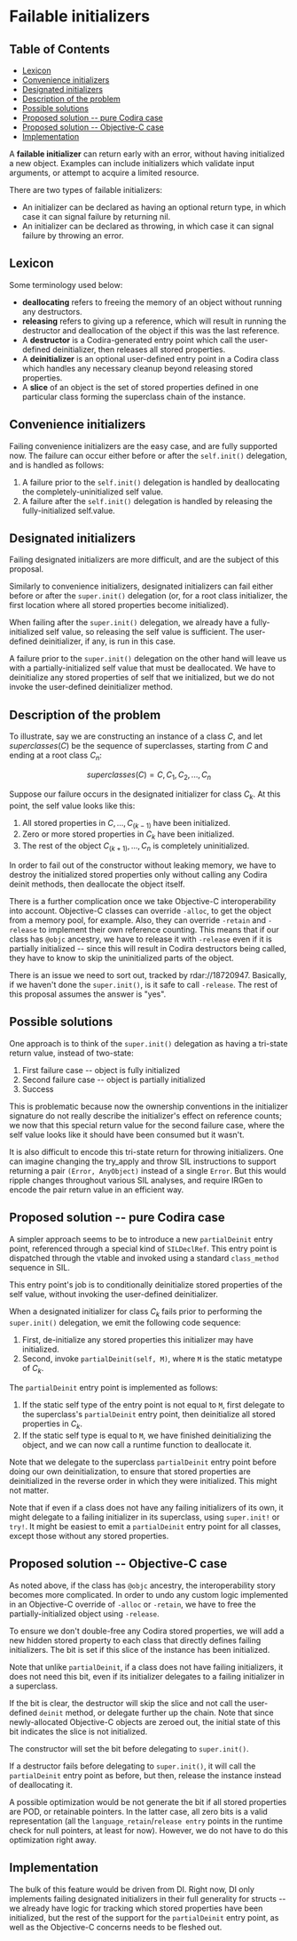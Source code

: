 # Failable initializers

## Table of Contents

- [Lexicon](#lexicon)
- [Convenience initializers](#convenience-initializers)
- [Designated initializers](#designated-initializers)
- [Description of the problem](#description-of-the-problem)
- [Possible solutions](#possible-solutions)
- [Proposed solution -- pure Codira case](#proposed-solution----pure-language-case)
- [Proposed solution -- Objective-C case](#proposed-solution----objective-c-case)
- [Implementation](#implementation)


A **failable initializer** can return early with an error, without
having initialized a new object. Examples can include initializers which
validate input arguments, or attempt to acquire a limited resource.

There are two types of failable initializers:

-   An initializer can be declared as having an optional return type, in
    which case it can signal failure by returning nil.
-   An initializer can be declared as throwing, in which case it can
    signal failure by throwing an error.

## Lexicon

Some terminology used below:

-   **deallocating** refers to freeing the memory of an object without
    running any destructors.
-   **releasing** refers to giving up a reference, which will result in
    running the destructor and deallocation of the object if this was
    the last reference.
-   A **destructor** is a Codira-generated entry point which call the
    user-defined deinitializer, then releases all stored properties.
-   A **deinitializer** is an optional user-defined entry point in a
    Codira class which handles any necessary cleanup beyond releasing
    stored properties.
-   A **slice** of an object is the set of stored properties defined in
    one particular class forming the superclass chain of the instance.


## Convenience initializers

Failing convenience initializers are the easy case, and are fully
supported now. The failure can occur either before or after the
`self.init()` delegation, and is handled as follows:

1.  A failure prior to the `self.init()` delegation is handled by
    deallocating the completely-uninitialized self value.
2.  A failure after the `self.init()` delegation is handled by releasing
    the fully-initialized self.value.

## Designated initializers

Failing designated initializers are more difficult, and are the subject
of this proposal.

Similarly to convenience initializers, designated initializers can fail
either before or after the `super.init()` delegation (or, for a root class
initializer, the first location where all stored properties become
initialized).

When failing after the `super.init()` delegation, we already have a
fully-initialized self value, so releasing the self value is sufficient.
The user-defined deinitializer, if any, is run in this case.

A failure prior to the `super.init()` delegation on the other hand will
leave us with a partially-initialized self value that must be
deallocated. We have to deinitialize any stored properties of self that
we initialized, but we do not invoke the user-defined deinitializer
method.

## Description of the problem

To illustrate, say we are constructing an instance of a class $C$, and let
$superclasses(C)$ be the sequence of superclasses, starting from $C$ and
ending at a root class $C_n$:

```math
superclasses(C) = {C, C_1, C_2, ..., C_n}
```

Suppose our failure occurs in the designated initializer for class $C_k$.
At this point, the self value looks like this:

1.  All stored properties in ${C, ..., C_(k-1)}$ have been
    initialized.
2.  Zero or more stored properties in $C_k$ have been initialized.
3.  The rest of the object ${C_(k+1), ..., C_n}$ is completely
    uninitialized.

In order to fail out of the constructor without leaking memory, we have
to destroy the initialized stored properties only without calling any
Codira deinit methods, then deallocate the object itself.

There is a further complication once we take Objective-C
interoperability into account. Objective-C classes can override `-alloc`,
to get the object from a memory pool, for example. Also, they can
override `-retain` and `-release` to implement their own reference counting.
This means that if our class has `@objc` ancestry, we have to release it
with `-release` even if it is partially initialized -- since this will
result in Codira destructors being called, they have to know to skip the
uninitialized parts of the object.

There is an issue we need to sort out, tracked by rdar://18720947.
Basically, if we haven't done the `super.init()`, is it safe to call
`-release`. The rest of this proposal assumes the answer is "yes".

## Possible solutions

One approach is to think of the `super.init()` delegation as having a
tri-state return value, instead of two-state:

1.  First failure case -- object is fully initialized
2.  Second failure case -- object is partially initialized
3.  Success

This is problematic because now the ownership conventions in the
initializer signature do not really describe the initializer's effect on
reference counts; we now that this special return value for the second
failure case, where the self value looks like it should have been
consumed but it wasn't.

It is also difficult to encode this tri-state return for throwing
initializers. One can imagine changing the try_apply and throw SIL
instructions to support returning a pair `(Error, AnyObject)` instead of a
single `Error`. But this would ripple changes throughout various SIL
analyses, and require IRGen to encode the pair return value in an
efficient way.

## Proposed solution -- pure Codira case

A simpler approach seems to be to introduce a new `partialDeinit` entry
point, referenced through a special kind of `SILDeclRef`. This entry point
is dispatched through the vtable and invoked using a standard
`class_method` sequence in SIL.

This entry point's job is to conditionally deinitialize stored
properties of the self value, without invoking the user-defined
deinitializer.

When a designated initializer for class $C_k$ fails prior to performing
the `super.init()` delegation, we emit the following code sequence:

1.  First, de-initialize any stored properties this initializer may
    have initialized.
2.  Second, invoke `partialDeinit(self, M)`, where `M` is the static
    metatype of $C_k$.

The `partialDeinit` entry point is implemented as follows:

1.  If the static self type of the entry point is not equal to `M`,
    first delegate to the superclass's `partialDeinit` entry point, then
    deinitialize all stored properties in $C_k$.
2.  If the static self type is equal to `M`, we have finished
    deinitializing the object, and we can now call a runtime function
    to deallocate it.

Note that we delegate to the superclass `partialDeinit` entry point before
doing our own deinitialization, to ensure that stored properties are
deinitialized in the reverse order in which they were initialized. This
might not matter.

Note that if even if a class does not have any failing initializers of
its own, it might delegate to a failing initializer in its superclass,
using `super.init!` or `try!`. It might be easiest to emit a
`partialDeinit` entry point for all classes, except those without any
stored properties.

## Proposed solution -- Objective-C case

As noted above, if the class has `@objc` ancestry, the interoperability
story becomes more complicated. In order to undo any custom logic
implemented in an Objective-C override of `-alloc` or `-retain`, we have
to free the partially-initialized object using `-release`.

To ensure we don't double-free any Codira stored properties, we will add
a new hidden stored property to each class that directly defines failing
initializers. The bit is set if this slice of the instance has been
initialized.

Note that unlike `partialDeinit`, if a class does not have failing
initializers, it does not need this bit, even if its initializer
delegates to a failing initializer in a superclass.

If the bit is clear, the destructor will skip the slice and not call the
user-defined `deinit` method, or delegate further up the chain. Note
that since newly-allocated Objective-C objects are zeroed out, the
initial state of this bit indicates the slice is not initialized.

The constructor will set the bit before delegating to `super.init()`.

If a destructor fails before delegating to `super.init()`, it will call
the `partialDeinit` entry point as before, but then, release the instance
instead of deallocating it.

A possible optimization would be not generate the bit if all stored
properties are POD, or retainable pointers. In the latter case, all zero
bits is a valid representation (all the `language_retain`/`release entry`
points in the runtime check for null pointers, at least for now).
However, we do not have to do this optimization right away.

## Implementation

The bulk of this feature would be driven from DI. Right now, DI only
implements failing designated initializers in their full generality for
structs -- we already have logic for tracking which stored properties
have been initialized, but the rest of the support for the `partialDeinit`
entry point, as well as the Objective-C concerns needs to be fleshed
out.
